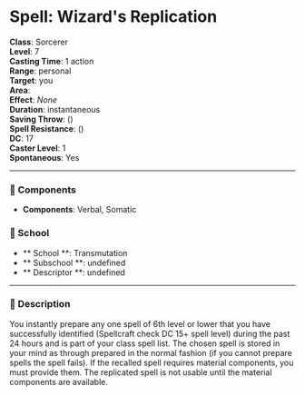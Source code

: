 
# Spell: Wizard's Replication
**Class**: Sorcerer  
**Level**: 7  
**Casting Time**: 1 action  
**Range**: personal  
**Target**: you  
**Area**:   
**Effect**: _None_  
**Duration**: instantaneous  
**Saving Throw**:  ()  
**Spell Resistance**:  ()  
**DC**: 17  
**Caster Level**: 1  
**Spontaneous**: Yes

---

### 🔮 Components
- **Components**: Verbal, Somatic

### 🏫 School
- ** School **: Transmutation
- ** Subschool **: undefined
- ** Descriptor **: undefined
---

### 📜 Description
You instantly prepare any one spell of 6th level or lower that you have successfully identified (Spellcraft check DC 15+ spell level) during the past 24 hours and is part of your class spell list. The chosen spell is stored in your mind as through prepared in the normal fashion (if you cannot prepare spells the spell fails). If the recalled spell requires material components, you must provide them. The replicated spell is not usable until the material components are available.
